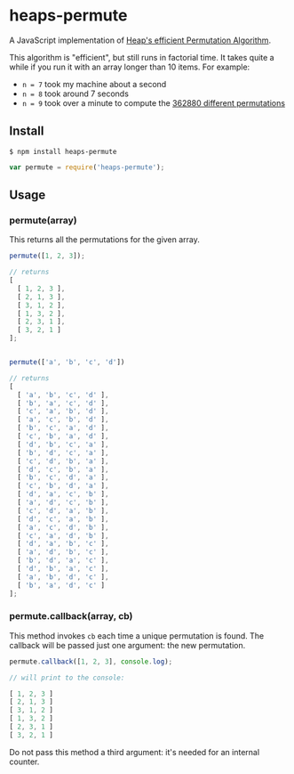 # heaps-permute

A JavaScript implementation of [Heap's efficient Permutation Algorithm](https://en.wikipedia.org/wiki/Heap%27s_algorithm).

This algorithm is "efficient", but still runs in factorial time. It takes quite a while if you run it with an array longer than 10 items. For example:

- `n = 7` took my machine about a second
- `n = 8` took around 7 seconds
- `n = 9` took over a minute to compute the [362880 different permutations](https://www.google.com/search?q=9!)

## Install

```
$ npm install heaps-permute
```

```js
var permute = require('heaps-permute');
```

## Usage

### permute(array)

This returns all the permutations for the given array.

```js
permute([1, 2, 3]);

// returns
[
  [ 1, 2, 3 ],
  [ 2, 1, 3 ],
  [ 3, 1, 2 ],
  [ 1, 3, 2 ],
  [ 2, 3, 1 ],
  [ 3, 2, 1 ]
];


permute(['a', 'b', 'c', 'd'])

// returns
[
  [ 'a', 'b', 'c', 'd' ],
  [ 'b', 'a', 'c', 'd' ],
  [ 'c', 'a', 'b', 'd' ],
  [ 'a', 'c', 'b', 'd' ],
  [ 'b', 'c', 'a', 'd' ],
  [ 'c', 'b', 'a', 'd' ],
  [ 'd', 'b', 'c', 'a' ],
  [ 'b', 'd', 'c', 'a' ],
  [ 'c', 'd', 'b', 'a' ],
  [ 'd', 'c', 'b', 'a' ],
  [ 'b', 'c', 'd', 'a' ],
  [ 'c', 'b', 'd', 'a' ],
  [ 'd', 'a', 'c', 'b' ],
  [ 'a', 'd', 'c', 'b' ],
  [ 'c', 'd', 'a', 'b' ],
  [ 'd', 'c', 'a', 'b' ],
  [ 'a', 'c', 'd', 'b' ],
  [ 'c', 'a', 'd', 'b' ],
  [ 'd', 'a', 'b', 'c' ],
  [ 'a', 'd', 'b', 'c' ],
  [ 'b', 'd', 'a', 'c' ],
  [ 'd', 'b', 'a', 'c' ],
  [ 'a', 'b', 'd', 'c' ],
  [ 'b', 'a', 'd', 'c' ]
];
```

### permute.callback(array, cb)

This method invokes `cb` each time a unique permutation is found. The callback will be passed just one argument: the new permutation.

```js
permute.callback([1, 2, 3], console.log);

// will print to the console:

[ 1, 2, 3 ]
[ 2, 1, 3 ]
[ 3, 1, 2 ]
[ 1, 3, 2 ]
[ 2, 3, 1 ]
[ 3, 2, 1 ]
```

Do not pass this method a third argument: it's needed for an internal counter.
